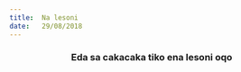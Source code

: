 ```yaml
---
title:  Na lesoni
date:   29/08/2018
---
```


### <center>Eda sa cakacaka tiko ena lesoni oqo</center>